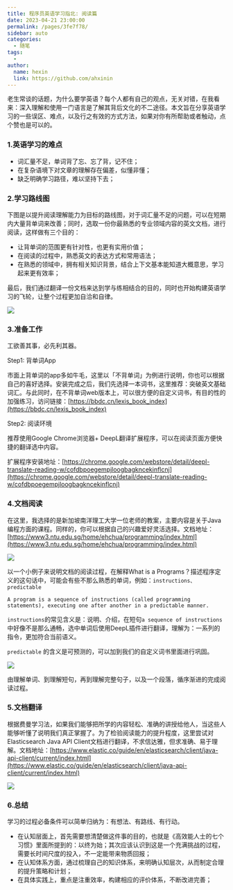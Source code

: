 ```yaml
---
title: 程序员英语学习指北: 阅读篇
date: 2023-04-21 23:00:00
permalink: /pages/3fe7f78/
sidebar: auto
categories:
  - 随笔
tags:
  - 
author: 
  name: hexin
  link: https://github.com/ahxinin
---
```


老生常谈的话题，为什么要学英语？每个人都有自己的观点，无关对错，在我看来：深入理解和使用一门语言是了解其背后文化的不二途径。本文旨在分享英语学习的一些误区、难点，以及行之有效的方式方法，如果对你有所帮助或者触动，点个赞也是可以的。

### 1.英语学习的难点

- 词汇量不足，单词背了忘、忘了背，记不住；
- 在复杂语境下对文章的理解存在偏差，似懂非懂；
- 缺乏明确学习路径，难以坚持下去；



### 2.学习路线图

下图是以提升阅读理解能力为目标的路线图，对于词汇量不足的问题，可以在短期内大量背单词来改善；同时，选取一份你最熟悉的专业领域内容的英文文档，进行阅读，这样做有三个目的：

- 让背单词的范围更有针对性，也更有实用价值；
- 在阅读的过程中，熟悉英文的表达方式和常用语法；
- 在熟悉的领域中，拥有相关知识背景，结合上下文基本能知道大概意思，学习起来更有效率；

最后，我们通过翻译一份文档来达到学与练相结合的目的，同时也开始构建英语学习的飞轮，让整个过程更加自洽和自律。

![](https://blog-7gg8g2uhb3511448-1254197092.tcloudbaseapp.com/img_convert/en.png)



### 3.准备工作

工欲善其事，必先利其器。

Step1: 背单词App

市面上背单词的app多如牛毛，这里以「不背单词」为例进行说明，你也可以根据自己的喜好选择。安装完成之后，我们先选择一本词书，这里推荐：突破英文基础词汇。与此同时，在不背单词web版本上，可以很方便的自定义词书，有目的性的加强练习，访问链接：[https://bbdc.cn/lexis_book_index](https://bbdc.cn/lexis_book_index)



Step2: 阅读环境

推荐使用Google Chrome浏览器+ DeepL翻译扩展程序，可以在阅读页面方便快捷的翻译选中内容。

扩展程序安装地址：[https://chrome.google.com/webstore/detail/deepl-translate-reading-w/cofdbpoegempjloogbagkncekinflcnj](https://chrome.google.com/webstore/detail/deepl-translate-reading-w/cofdbpoegempjloogbagkncekinflcnj)



### 4.文档阅读

在这里，我选择的是新加坡南洋理工大学一位老师的教案，主要内容是关于Java编程方面的课程。同样的，你可以根据自己的兴趣爱好灵活选择。文档地址：[https://www3.ntu.edu.sg/home/ehchua/programming/index.html](https://www3.ntu.edu.sg/home/ehchua/programming/index.html)

![](https://blog-7gg8g2uhb3511448-1254197092.tcloudbaseapp.com/img_convert/en-1.png)



以一个小例子来说明文档的阅读过程，在解释What is a Programs？描述程序定义的这句话中，可能会有些不那么熟悉的单词，例如：`instructions、predictable`

```text
A program is a sequence of instructions (called programming statements), executing one after another in a predictable manner.
```

`instructions`的常见含义是：说明、介绍，在短句`a sequence of instructions`中好像不是那么通畅，选中单词后使用DeepL插件进行翻译，理解为：一系列的指令，更加符合当前语义。

`predictable` 的含义是可预测的，可以加到我们的自定义词书里面进行巩固。

![](
https://blog-7gg8g2uhb3511448-1254197092.tcloudbaseapp.com/img_convert/en-2.png)



由理解单词、到理解短句，再到理解完整句子，以及一个段落，循序渐进的完成阅读过程。



### 5.文档翻译

根据费曼学习法，如果我们能够把所学的内容轻松、准确的讲授给他人，当这些人能够听懂了说明我们真正掌握了。为了检验阅读能力的提升程度，这里尝试对Elasticsearch Java API Client文档进行翻译，不求信达雅，但求准确、易于理解。文档地址：[https://www.elastic.co/guide/en/elasticsearch/client/java-api-client/current/index.html](https://www.elastic.co/guide/en/elasticsearch/client/java-api-client/current/index.html)

![](https://blog-7gg8g2uhb3511448-1254197092.tcloudbaseapp.com/img_convert/en-3.png)



### 6.总结

学习的过程必备条件可以简单归纳为：有想法、有路线、有行动。

- 在认知层面上，首先需要想清楚做这件事的目的，也就是《高效能人士的七个习惯》里面所提到的：以终为始；其次应该认识到这是一个充满挑战的过程，需要长时间尺度的投入，不一定能带来物质回报；
- 在认知体系方面，通过梳理自己的知识体系，来明确认知层次，从而制定合理的提升策略和计划；
- 在具体实践上，重点是注重效率，构建相应的评价体系，不断改进完善；